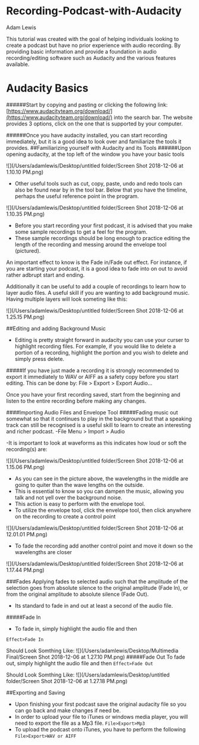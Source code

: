 # Recording-Podcast-with-Audacity

Adam Lewis

This tutorial was created with the goal of helping individuals looking to create a podcast but have no prior experience with audio recording. By providing basic information and provide a foundation in audio recording/editing software such as Audacity and the various features available.
# Audacity Basics
######Start by copying and pasting or clicking the following link:[https://www.audacityteam.org/download/](https://www.audacityteam.org/download/) into the search bar. The website provides 3 options, click on the one that is supported by your computer.

######Once you have audacity installed, you can start recording immediately, but it is a good idea to look over and familiarize the tools it provides.
##Familiarizing yourself with Audacity and its Tools
######Upon opening audacity, at the top left of the window you have your basic tools

![](/Users/adamlewis/Desktop/untitled folder/Screen Shot 2018-12-06 at 1.10.10 PM.png)

- Other useful tools such as cut, copy, paste, undo and redo tools can also be found near by in the tool bar.
Below that you have the timeline, perhaps the useful reference point in the program.

![](/Users/adamlewis/Desktop/untitled folder/Screen Shot 2018-12-06 at 1.10.35 PM.png)

- Before you start recording your first podcast, it is advised that you make some sample recordings to get a feel for the program. 
- These sample recordings should be long enough to practice editing the length of the recording and messing around the envelope tool (pictured).


An important effect to know is the Fade in/Fade out effect. For instance, if you are starting your podcast, it is a good idea to fade into on out to avoid rather adbrupt start and ending. 

Additionally it can be useful to add a couple of recordings to learn how to layer audio files. A useful skill if you are wanting to add background music. Having multiple layers will look someting like this:

![](/Users/adamlewis/Desktop/untitled folder/Screen Shot 2018-12-06 at 1.25.15 PM.png)

##Editing and adding Background Music
- Editing is pretty straight forward in audacity
you can use your curser to highlight recording files. 
For example, if you would like to delete a portion of a recording, highlight the portion and you wish to delete and simply press delete.

#####If you have just made a recording it is strongly recommended to export it immediately to WAV or AIFF as a safety copy before you start editing. This can be done by:
	File > Export > Export Audio...
	
Once you have your first recording saved, start from the beginning and listen to the entire recording before making any changes.

####Importing Audio Files and Envelope Tool
#####Fading music out somewhat so that it continues to play in the background but that a speaking track can still be recognised is a useful skill to learn to create an interesting and richer podcast.
	-File Menu > Import > Audio

-It is important to look at waveforms as this indicates how loud or soft the recording(s) are:

![](/Users/adamlewis/Desktop/untitled folder/Screen Shot 2018-12-06 at 1.15.06 PM.png)

- As you can see in the picture above, the wavelengths in the middle are going to quiter than the wave lengths on the outside.
- This is essential to know so you can dampen the music, allowing you talk and not yell over the background noise.
- This action is easy to perform with the envelope tool.
- To utilize the envelope tool, click the envelope tool, then click anywhere on the recording to create a control point

![](/Users/adamlewis/Desktop/untitled folder/Screen Shot 2018-12-06 at 12.01.01 PM.png)
- To fade the recording add another control point and move it down so the wavelengths are closer

![](/Users/adamlewis/Desktop/untitled folder/Screen Shot 2018-12-06 at 1.17.44 PM.png)


###Fades
Applying fades to selected audio such that the amplitude of the selection goes from absolute silence to the original amplitude (Fade In), or from the original amplitude to absolute silence (Fade Out). 

- Its standard to fade in and out at least a second of the audio file.

#####Fade In
- To fade in, simply highlight the audio file and then

`Effect>Fade In`

Should Look Somthing Like:
![](/Users/adamlewis/Desktop/Multimedia Final/Screen Shot 2018-12-06 at 1.27.10 PM.png)
#####Fade Out
To fade out, simply highlight the audio file and then
`Effect>Fade Out`

Should Look Somthing Like:
![](/Users/adamlewis/Desktop/untitled folder/Screen Shot 2018-12-06 at 1.27.18 PM.png)

##Exporting and Saving 
- Upon finishing your first podcast save the original audacity file so you can go back and make changes if need be.
- In order to upload your file to iTunes or windows media player, you will need to export the file as a Mp3 file. `File>Export>Mp3`
- To upload the podcast onto iTunes, you have to perform the following
`File>Export>WAV or AIFF`
